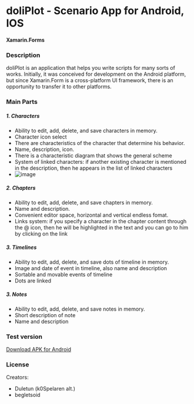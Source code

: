 # doliPlot - Scenario App for Android, IOS
#### Xamarin.Forms
### Description

doliPlot is an application that helps you write scripts for many sorts of works.
Initially, it was conceived for development on the Android platform, but since Xamarin.Form is a cross-platform UI framework, there is an opportunity to transfer it to other platforms.


### Main Parts
##### 1. Characters
- Ability to edit, add, delete, and save characters in memory.
- Character icon select
- There are characteristics of the character that determine his behavior.
- Name, description, icon.
- There is a characteristic diagram that shows the general scheme
- System of linked characters: if another existing character is mentioned in the description, then he appears in the list of linked characters
- ![image](https://user-images.githubusercontent.com/76465730/149429520-194ef928-9c5b-433c-b77c-cd46e9b2031c.png)



##### 2. Chapters
- Ability to edit, add, delete, and save chapters in memory.
- Name and description.
- Сonvenient editor space, horizontal and vertical endless fomat.
- Links system: if you specify a character in the chapter content through the @ icon, then he will be highlighted in the text and you can go to him by clicking on the link

##### 3. Timelines
- Ability to edit, add, delete, and save dots of timeline in memory.
- Image and date of event in timeline, also name and description
- Sortable and movable events of timeline
- Dots are linked

##### 3. Notes
- Ability to edit, add, delete, and save notes in memory.
- Short description of note
- Name and description


### Test version
[Download APK for Android](https://github.com/Duletun/doliPlot/releases)

### License
Creators:
- Duletun (k0Spelaren alt.)
- begletsoid
